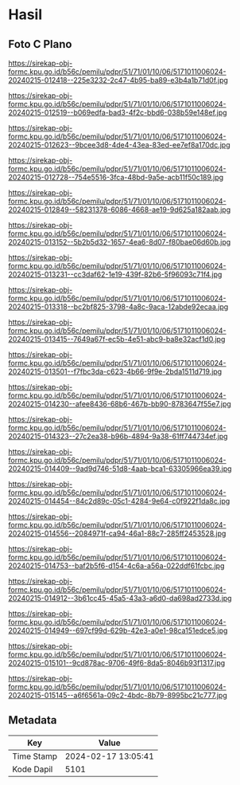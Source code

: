 # Hasil

## Foto C Plano

https://sirekap-obj-formc.kpu.go.id/b56c/pemilu/pdpr/51/71/01/10/06/5171011006024-20240215-012418--225e3232-2c47-4b95-ba89-e3b4a1b71d0f.jpg

https://sirekap-obj-formc.kpu.go.id/b56c/pemilu/pdpr/51/71/01/10/06/5171011006024-20240215-012519--b069edfa-bad3-4f2c-bbd6-038b59e148ef.jpg

https://sirekap-obj-formc.kpu.go.id/b56c/pemilu/pdpr/51/71/01/10/06/5171011006024-20240215-012623--9bcee3d8-4de4-43ea-83ed-ee7ef8a170dc.jpg

https://sirekap-obj-formc.kpu.go.id/b56c/pemilu/pdpr/51/71/01/10/06/5171011006024-20240215-012728--754e5516-3fca-48bd-9a5e-acb11f50c189.jpg

https://sirekap-obj-formc.kpu.go.id/b56c/pemilu/pdpr/51/71/01/10/06/5171011006024-20240215-012849--58231378-6086-4668-ae19-9d625a182aab.jpg

https://sirekap-obj-formc.kpu.go.id/b56c/pemilu/pdpr/51/71/01/10/06/5171011006024-20240215-013152--5b2b5d32-1657-4ea6-8d07-f80bae06d60b.jpg

https://sirekap-obj-formc.kpu.go.id/b56c/pemilu/pdpr/51/71/01/10/06/5171011006024-20240215-013231--cc3daf62-1e19-439f-82b6-5f96093c71f4.jpg

https://sirekap-obj-formc.kpu.go.id/b56c/pemilu/pdpr/51/71/01/10/06/5171011006024-20240215-013318--bc2bf825-3798-4a8c-9aca-12abde92ecaa.jpg

https://sirekap-obj-formc.kpu.go.id/b56c/pemilu/pdpr/51/71/01/10/06/5171011006024-20240215-013415--7649a67f-ec5b-4e51-abc9-ba8e32acf1d0.jpg

https://sirekap-obj-formc.kpu.go.id/b56c/pemilu/pdpr/51/71/01/10/06/5171011006024-20240215-013501--f7fbc3da-c623-4b66-9f9e-2bda1511d719.jpg

https://sirekap-obj-formc.kpu.go.id/b56c/pemilu/pdpr/51/71/01/10/06/5171011006024-20240215-014230--afee8436-68b6-467b-bb90-8783647f55e7.jpg

https://sirekap-obj-formc.kpu.go.id/b56c/pemilu/pdpr/51/71/01/10/06/5171011006024-20240215-014323--27c2ea38-b96b-4894-9a38-61ff744734ef.jpg

https://sirekap-obj-formc.kpu.go.id/b56c/pemilu/pdpr/51/71/01/10/06/5171011006024-20240215-014409--9ad9d746-51d8-4aab-bca1-63305966ea39.jpg

https://sirekap-obj-formc.kpu.go.id/b56c/pemilu/pdpr/51/71/01/10/06/5171011006024-20240215-014454--84c2d89c-05c1-4284-9e64-c0f922f1da8c.jpg

https://sirekap-obj-formc.kpu.go.id/b56c/pemilu/pdpr/51/71/01/10/06/5171011006024-20240215-014556--2084971f-ca94-46a1-88c7-285ff2453528.jpg

https://sirekap-obj-formc.kpu.go.id/b56c/pemilu/pdpr/51/71/01/10/06/5171011006024-20240215-014753--baf2b5f6-d154-4c6a-a56a-022ddf61fcbc.jpg

https://sirekap-obj-formc.kpu.go.id/b56c/pemilu/pdpr/51/71/01/10/06/5171011006024-20240215-014912--3b61cc45-45a5-43a3-a6d0-da698ad2733d.jpg

https://sirekap-obj-formc.kpu.go.id/b56c/pemilu/pdpr/51/71/01/10/06/5171011006024-20240215-014949--697cf99d-629b-42e3-a0e1-98ca151edce5.jpg

https://sirekap-obj-formc.kpu.go.id/b56c/pemilu/pdpr/51/71/01/10/06/5171011006024-20240215-015101--9cd878ac-9706-49f6-8da5-8046b93f1317.jpg

https://sirekap-obj-formc.kpu.go.id/b56c/pemilu/pdpr/51/71/01/10/06/5171011006024-20240215-015145--a6f6561a-09c2-4bdc-8b79-8995bc21c777.jpg


## Metadata

| Key        | Value               |
| ---------- | ------------------- |
| Time Stamp | 2024-02-17 13:05:41 |
| Kode Dapil | 5101                |



